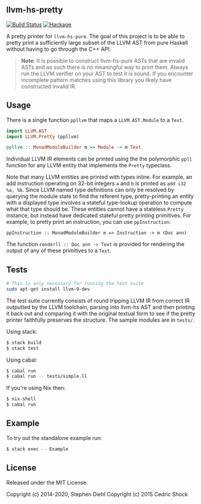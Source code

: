 llvm-hs-pretty
--------------

[![Build Status](https://travis-ci.org/llvm-hs/llvm-hs-pretty.svg)](https://travis-ci.org/llvm-hs/llvm-hs-pretty)
[![Hackage](https://img.shields.io/hackage/v/llvm-hs-pretty.svg)](https://hackage.haskell.org/package/llvm-hs-pretty)

A pretty printer for ``llvm-hs-pure``. The goal of this project is to be able
to pretty print a sufficiently large subset of the LLVM AST from pure Haskell
without having to go through the C++ API.

> **Note**: It is possible to construct llvm-hs-pure ASTs that are invalid ASTs
> and as such there is no meaningful way to print them. Always run the LLVM
> verifier on your AST to test it is sound. If you encounter incomplete pattern
> matches using this library you likely have constructed invalid IR.

Usage
-----

There is a single function ``ppllvm`` that maps a `LLVM.AST.Module` to a `Text`.

```haskell
import LLVM.AST
import LLVM.Pretty (ppllvm)

ppllvm :: MonadModuleBuilder m => Module -> m Text
```

Individual LLVM IR elements can be printed using the the polymorphic ``ppll``
function for any LLVM entity that implements the ``Pretty`` typeclass.

Note that many LLVM entities are printed with types inline. For example, an add
instruction operating on 32-bit integers `a` and `b` is printed as `add i32 %a,
%b`. Since LLVM named type definitions can only be resolved by querying the
module state to find the referent type, pretty-printing an entity with a
displayed type involves a stateful type-lookup operation to compute what that
type should be. These entities cannot have a stateless `Pretty` instance, but
instead have dedicated stateful pretty printing primitives. For example, to
pretty print an instruction, you can use `ppInstruction`:

```
ppInstruction :: MonadModuleBuilder m => Instruction -> m (Doc ann)
```

The function `renderll :: Doc ann -> Text` is provided for rendering the output
of any of these primitives to a `Text`.

Tests
-----

```bash
# This is only necessary for running the test suite
sudo apt-get install llvm-9-dev
```

The test suite currently consists of round tripping LLVM IR from correct IR
outputted by the LLVM toolchain, parsing into llvm-hs AST and then printing it
back out and comparing it with the original textual form to see if the pretty
printer faithfully preserves the structure. The sample modules are in
``tests/``.

Using stack:

```bash
$ stack build
$ stack test
```

Using cabal:

```bash
$ cabal run
$ cabal run -- tests/simple.ll
```

If you're using Nix then:

```bash
$ nix-shell
$ cabal run
```

Example
-------

To try out the standalone example run:

```bash
$ stack exec -- Example
```

License
-------

Released under the MIT License.

Copyright (c) 2014-2020, Stephen Diehl
Copyright (c) 2015 Cedric Shock
